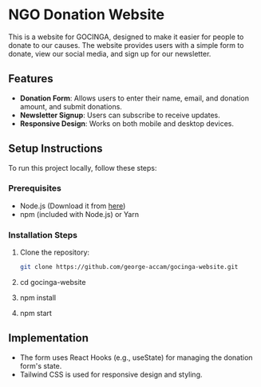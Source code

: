 # NGO Donation Website

This is a website for GOCINGA, designed to make it easier for people to donate to our causes. The website provides users with a simple form to donate, view our social media, and sign up for our newsletter. 

## Features

- **Donation Form**: Allows users to enter their name, email, and donation amount, and submit donations.
- **Newsletter Signup**: Users can subscribe to receive updates.
- **Responsive Design**: Works on both mobile and desktop devices.

## Setup Instructions

To run this project locally, follow these steps:

### Prerequisites

- Node.js (Download it from [here](https://nodejs.org))
- npm (included with Node.js) or Yarn

### Installation Steps

1. Clone the repository:
   ```bash
   git clone https://github.com/george-accam/gocinga-website.git
   
2. cd gocinga-website

3. npm install
4. npm start

## Implementation
- The form uses React Hooks (e.g., useState) for managing the donation form's state.
- Tailwind CSS is used for responsive design and styling.
